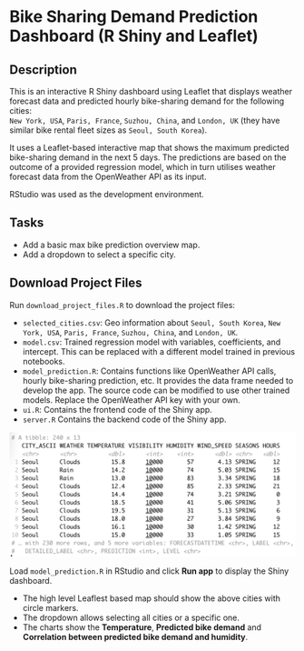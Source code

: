 # Bike Sharing Demand Prediction Dashboard (R Shiny and Leaflet)

## Description
This is an interactive R Shiny dashboard using Leaflet that displays weather forecast data and predicted hourly bike-sharing demand for the following cities:\
`New York, USA`, `Paris, France`, `Suzhou, China`, and `London, UK` (they have similar bike rental fleet sizes as `Seoul, South Korea`).

It uses a Leaflet-based interactive map that shows the maximum predicted bike-sharing demand in the next 5 days.
The predictions are based on the outcome of a provided regression model, which in turn utilises weather forecast data from the OpenWeather API as its input.

RStudio was used as the development environment.

## Tasks
- Add a basic max bike prediction overview map.
- Add a dropdown to select a specific city.

## Download Project Files
Run `download_project_files.R` to download the project files:
- `selected_cities.csv`: Geo information about `Seoul, South Korea`, `New York, USA`, `Paris, France`, `Suzhou, China`, and `London, UK`.
- `model.csv`: Trained regression model with variables, coefficients, and intercept. This can be replaced with a different model trained in previous notebooks.
- `model_prediction.R`: Contains functions like OpenWeather API calls, hourly bike-sharing prediction, etc. It provides the data frame needed to develop the app. The source code can be modified to use other trained models. Replace the OpenWeather API key with your own.
- `ui.R`: Contains the frontend code of the Shiny app.
- `server.R` Contains the backend code of the Shiny app.

![alt text](dataframe.png)

Load `model_prediction.R` in RStudio and click **Run app** to display the Shiny dashboard.

- The high level Leaflest based map should show the above cities with circle markers.
- The dropdown allows selecting all cities or a specific one.
- The charts show the **Temperature**, **Predicted bike demand** and **Correlation between predicted bike demand and humidity**.